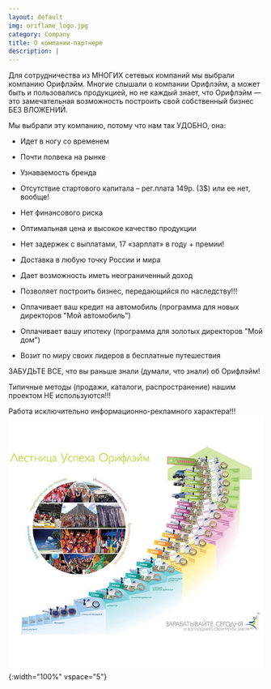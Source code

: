 ```yaml
---
layout: default
img: oriflame_logo.jpg
category: Company
title: О компании-партнере
description: |
---
```

Для сотрудничества из МНОГИХ сетевых компаний мы выбрали компанию Орифлэйм. Многие слышали о компании Орифлэйм, а может быть и пользовались продукцией, но не каждый знает, что Орифлэйм — это замечательная возможность построить свой собственный бизнес БЕЗ ВЛОЖЕНИЙ.
 
Мы выбрали эту компанию, потому что нам так УДОБНО, она:
 
- Идет в ногу со временем 
 
- Почти полвека на рынке
 
- Узнаваемость бренда
 
- Отсутствие стартового капитала – рег.плата 149р. (3$) или ее нет, вообще!
 
- Нет финансового риска
 
- Оптимальная цена и высокое качество продукции
 
- Нет задержек с выплатами, 17 «зарплат» в году + премии!
 
- Доставка в любую точку России и мира
 
- Дает возможность иметь неограниченный доход
 
- Позволяет построить бизнес, передающийся по наследству!!!
 
- Оплачивает ваш крeдит на автомобиль (программа для новых директоров "Мой автомобиль")
 
- Оплачивает вашу ипотеку (программа для золотых директоров "Мой дом")
 
- Возит по миру своих лидеров в бeсплатные путешествия
 
 
 
 
ЗАБУДЬТЕ ВСЕ, что вы раньше знали (думали, что знали) об Орифлэйм!
 
Типичные методы (продажи, каталоги, распространение) нашим проектом
НЕ используются!!!
 
Работа исключительно информационно-рекламного характера!!!
![](img/services/succes_stair.jpg){:width="100%" vspace="5"}